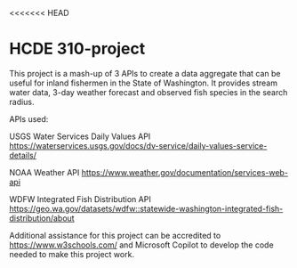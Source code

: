 <<<<<<< HEAD
# HCDE 310-project

This project is a mash-up of 3 APIs to create a data aggregate that can be 
useful for inland fishermen in the State of Washington. It provides stream water data, 
3-day weather forecast and observed fish species in the search radius.

APIs used: 

USGS Water Services Daily Values API https://waterservices.usgs.gov/docs/dv-service/daily-values-service-details/

NOAA Weather API https://www.weather.gov/documentation/services-web-api

WDFW Integrated Fish Distribution API https://geo.wa.gov/datasets/wdfw::statewide-washington-integrated-fish-distribution/about

Additional assistance for this project can be accredited to https://www.w3schools.com/ and Microsoft Copilot to develop the code
needed to make this project work.

